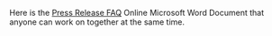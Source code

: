 Here is the [Press Release FAQ](https://bellevuec-my.sharepoint.com/:w:/g/personal/vitaliy_stepanov_bellevuecollege_edu/EXp5rbz4I0BDqYuHcniH87UBNt7YYB4Ko1OOQR8zFvfu2w?e=kIMfh0
) Online Microsoft Word Document that anyone can work on together at the same time.
